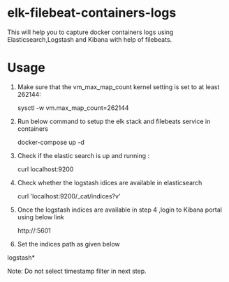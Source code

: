# elk-filebeat-containers-logs
This will help you to capture docker containers logs using Elasticsearch,Logstash and Kibana with help of filebeats.
# Usage
1. Make sure that the vm_max_map_count kernel setting is set to at least 262144:

   sysctl -w vm.max_map_count=262144
   
2. Run below command to setup the elk stack and filebeats service in containers

   docker-compose up -d
   
3. Check if the elastic search is up and running :

   curl localhost:9200
   
4. Check whether the logstash idices are available in elasticsearch

   curl 'localhost:9200/_cat/indices?v'

5. Once the logstash indices are available in step 4 ,login to Kibana portal using below link

   http://<localhost>:5601
  
6. Set the indices path as given below

  logstash*
  
  Note: Do not select timestamp filter in next step.


   
